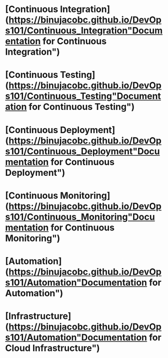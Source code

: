 # [Continuous Integration](https://binujacobc.github.io/DevOps101/Continuous_Integration"Documentation for Continuous Integration")

# [Continuous Testing](https://binujacobc.github.io/DevOps101/Continuous_Testing"Documentation for Continuous Testing")

# [Continuous Deployment](https://binujacobc.github.io/DevOps101/Continuous_Deployment"Documentation for Continuous Deployment")

# [Continuous Monitoring](https://binujacobc.github.io/DevOps101/Continuous_Monitoring"Documentation for Continuous Monitoring")

# [Automation](https://binujacobc.github.io/DevOps101/Automation"Documentation for Automation")

# [Infrastructure](https://binujacobc.github.io/DevOps101/Automation"Documentation for Cloud Infrastructure")


